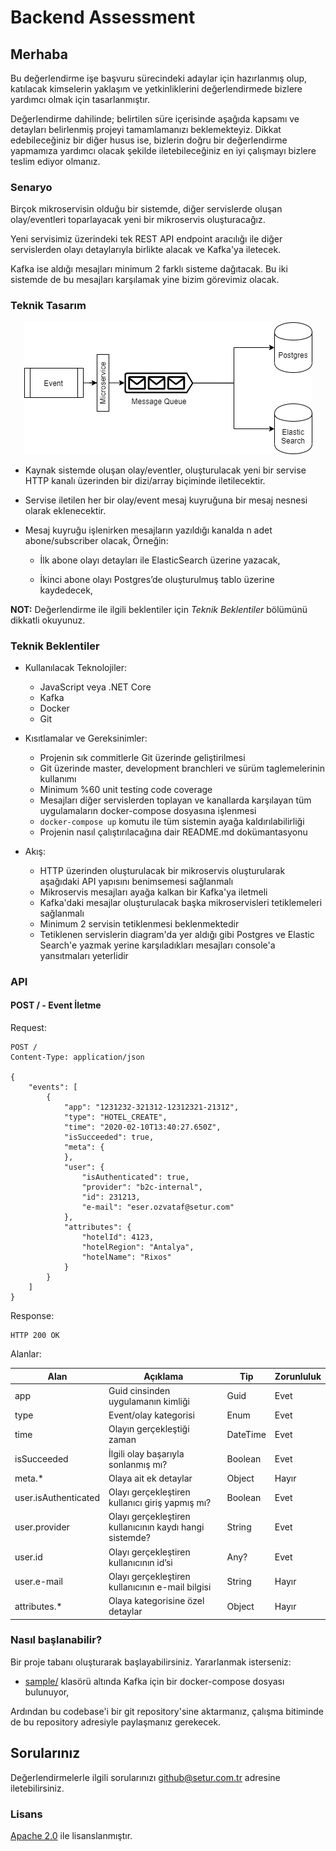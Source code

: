 # Backend Assessment
 
## Merhaba

Bu değerlendirme işe başvuru sürecindeki adaylar için hazırlanmış olup, katılacak kimselerin yaklaşım ve yetkinliklerini değerlendirmede bizlere yardımcı olmak için tasarlanmıştır.

Değerlendirme dahilinde; belirtilen süre içerisinde aşağıda kapsamı ve detayları belirlenmiş projeyi tamamlamanızı beklemekteyiz. Dikkat edebileceğiniz bir diğer husus ise, bizlerin doğru bir değerlendirme yapmamıza yardımcı olacak şekilde iletebileceğiniz en iyi çalışmayı bizlere teslim ediyor olmanız.


### Senaryo

Birçok mikroservisin olduğu bir sistemde, diğer servislerde oluşan olay/eventleri toparlayacak yeni bir mikroservis oluşturacağız.

Yeni servisimiz üzerindeki tek REST API endpoint aracılığı ile diğer servislerden olayı detaylarıyla birlikte alacak ve Kafka'ya iletecek.

Kafka ise aldığı mesajları minimum 2 farklı sisteme dağıtacak. Bu iki sistemde de bu mesajları karşılamak yine bizim görevimiz olacak.


### Teknik Tasarım

<div align="center">
  <img src="./images/screenshot-01.png" alt="Diagram" title="" />
</div>

- Kaynak sistemde oluşan olay/eventler, oluşturulacak yeni bir servise HTTP kanalı üzerinden bir dizi/array biçiminde iletilecektir.

- Servise iletilen her bir olay/event mesaj kuyruğuna bir mesaj nesnesi olarak eklenecektir.

- Mesaj kuyruğu işlenirken mesajların yazıldığı kanalda n adet abone/subscriber olacak, Örneğin:

  - İlk abone olayı detayları ile ElasticSearch üzerine yazacak,

  - İkinci abone olayı Postgres’de oluşturulmuş tablo üzerine kaydedecek,

**NOT:** Değerlendirme ile ilgili beklentiler için *Teknik Beklentiler* bölümünü dikkatli okuyunuz.


### Teknik Beklentiler

- Kullanılacak Teknolojiler:
  - JavaScript veya .NET Core
  - Kafka
  - Docker
  - Git

- Kısıtlamalar ve Gereksinimler:
  - Projenin sık commitlerle Git üzerinde geliştirilmesi
  - Git üzerinde master, development branchleri ve sürüm taglemelerinin kullanımı
  - Minimum %60 unit testing code coverage
  - Mesajları diğer servislerden toplayan ve kanallarda karşılayan tüm uygulamaların docker-compose dosyasına işlenmesi
  - `docker-compose up` komutu ile tüm sistemin ayağa kaldırılabilirliği
  - Projenin nasıl çalıştırılacağına dair README.md dokümantasyonu

- Akış:
  - HTTP üzerinden oluşturulacak bir mikroservis oluşturularak aşağıdaki API yapısını benimsemesi sağlanmalı
  - Mikroservis mesajları ayağa kalkan bir Kafka'ya iletmeli
  - Kafka'daki mesajlar oluşturulacak başka mikroservisleri tetiklemeleri sağlanmalı
  - Minimum 2 servisin tetiklenmesi beklenmektedir
  - Tetiklenen servislerin diagram'da yer aldığı gibi Postgres ve Elastic Search'e yazmak yerine karşıladıkları mesajları console'a yansıtmaları yeterlidir


### API

#### POST / - Event İletme

Request:

```http
POST /
Content-Type: application/json

{
    "events": [
        {
            "app": "1231232-321312-12312321-21312",
            "type": "HOTEL_CREATE",
            "time": "2020-02-10T13:40:27.650Z",
            "isSucceeded": true,
            "meta": {
            },
            "user": {
                "isAuthenticated": true,
                "provider": "b2c-internal",
                "id": 231213,
                "e-mail": "eser.ozvataf@setur.com"
            },
            "attributes": {
                "hotelId": 4123,
                "hotelRegion": "Antalya",
                "hotelName": "Rixos"
            }
        }
    ]
}
```

Response:

```http
HTTP 200 OK
```

Alanlar:

|Alan                 |Açıklama                                                 |Tip      |Zorunluluk |
|---------------------|---------------------------------------------------------|---------|-----------|
|app                  |Guid cinsinden uygulamanın kimliği                       |Guid     |Evet       |
|type                 |Event/olay kategorisi                                    |Enum     |Evet       |
|time                 |Olayın gerçekleştiği zaman                               |DateTime |Evet       |
|isSucceeded          |İlgili olay başarıyla sonlanmış mı?                      |Boolean  |Evet       |
|meta.*               |Olaya ait ek detaylar                                    |Object   |Hayır      |
|user.isAuthenticated |Olayı gerçekleştiren kullanıcı giriş yapmış mı?          |Boolean  |Evet       |
|user.provider        |Olayı gerçekleştiren kullanıcının kaydı hangi sistemde?  |String   |Evet       |
|user.id              |Olayı gerçekleştiren kullanıcının id’si                  |Any?     |Evet       |
|user.e-mail          |Olayı gerçekleştiren kullanıcının e-mail bilgisi         |String   |Hayır      |
|attributes.*         |Olaya kategorisine özel detaylar                         |Object   |Hayır      |


### Nasıl başlanabilir?

Bir proje tabanı oluşturarak başlayabilirsiniz. Yararlanmak isterseniz:

- [sample/](sample/) klasörü altında Kafka için bir docker-compose dosyası bulunuyor,

Ardından bu codebase'i bir git repository'sine aktarmanız, çalışma bitiminde de bu repository adresiyle paylaşmanız gerekecek.


## Sorularınız

Değerlendirmelerle ilgili sorularınızı [github@setur.com.tr](mailto:github@setur.com.tr) adresine iletebilirsiniz.


### Lisans

[Apache 2.0](LICENSE) ile lisanslanmıştır.
